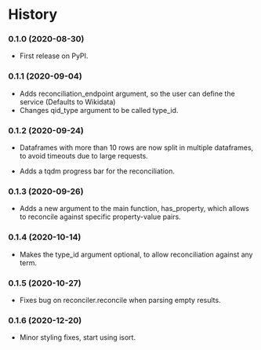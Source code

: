 # History

### 0.1.0 (2020-08-30)

* First release on PyPI.

### 0.1.1 (2020-09-04)

* Adds reconciliation_endpoint argument, so the user can define the service (Defaults to Wikidata)
* Changes qid_type argument to be called type_id.

### 0.1.2 (2020-09-24)

* Dataframes with more than 10 rows are now split in multiple dataframes, to avoid timeouts due to large requests.

* Adds a tqdm progress bar for the reconciliation.

### 0.1.3 (2020-09-26)

* Adds a new argument to the main function, has_property, which allows to reconcile against specific property-value pairs.

### 0.1.4 (2020-10-14)

* Makes the type_id argument optional, to allow reconciliation against any term.

### 0.1.5 (2020-10-27)

* Fixes bug on reconciler.reconcile when parsing empty results.

### 0.1.6 (2020-12-20)

* Minor styling fixes, start using isort.